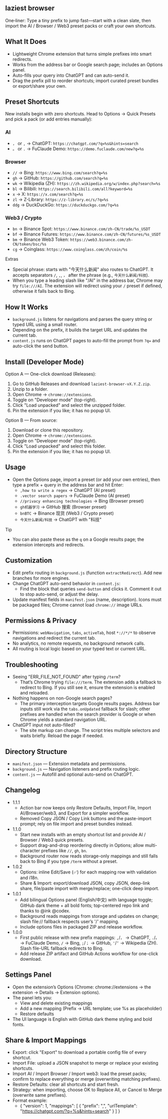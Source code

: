 ## laziest browser

One‑liner: Type a tiny prefix to jump fast—start with a clean slate, then import the AI / Browser / Web3 preset packs or craft your own shortcuts.

## What It Does
- Lightweight Chrome extension that turns simple prefixes into smart redirects.
- Works from the address bar or Google search page; includes an Options panel.
- Auto-fills your query into ChatGPT and can auto-send it.
- Drag the prefix pill to reorder shortcuts; import curated preset bundles or export/share your own.

## Preset Shortcuts
New installs begin with zero shortcuts. Head to Options → Quick Presets and pick a pack (or add entries manually):

### AI
- `，` or `,` → ChatGPT: `https://chatgpt.com/?q=%s&hints=search`
- `。` or `.` → FuClaude Demo: `https://demo.fuclaude.com/new?q=%s`

### Browser
- `//` → Bing: `https://www.bing.com/search?q=%s`
- `gh` → GitHub: `https://github.com/search?q=%s`
- `wk` → Wikipedia (ZH): `https://zh.wikipedia.org/w/index.php?search=%s`
- `bl` → Bilibili: `https://search.bilibili.com/all?keyword=%s`
- `x` → X: `https://x.com/search?q=%s`
- `zl` → Z-Library: `https://z-library.ec/s/?q=%s`
- `ddg` → DuckDuckGo: `https://duckduckgo.com/?q=%s`

### Web3 / Crypto
- `bn` → Binance Spot: `https://www.binance.com/zh-CN/trade/%s_USDT`
- `bf` → Binance Futures: `https://www.binance.com/zh-CN/futures/%s_USDT`
- `bm` → Binance Web3 Token: `https://web3.binance.com/zh-CN/token/bsc/%s`
- `cg` → Coinglass: `https://www.coinglass.com/zh/coin/%s`

Extras
- Special phrase: starts with "今天什么新闻" also routes to ChatGPT. It accepts separators `/`, `,`, `，` after the phrase (e.g., `今天什么新闻/科技`).
- When you type a leading slash like "/AI" in the address bar, Chrome may try `file:///AI`. The extension will redirect using your `/` preset if defined, otherwise it falls back to Bing.

## How It Works
- `background.js` listens for navigations and parses the query string or typed URL using a small router.
- Depending on the prefix, it builds the target URL and updates the current tab.
- `content.js` runs on ChatGPT pages to auto-fill the prompt from `?q=` and auto-click the send button.

## Install (Developer Mode)
Option A — One-click download (Releases):
1. Go to GitHub Releases and download `laziest-browser-vX.Y.Z.zip`.
2. Unzip to a folder.
3. Open Chrome → `chrome://extensions`.
4. Toggle on "Developer mode" (top-right).
5. Click "Load unpacked" and select the unzipped folder.
6. Pin the extension if you like; it has no popup UI.

Option B — From source:
1. Download or clone this repository.
2. Open Chrome → `chrome://extensions`.
3. Toggle on "Developer mode" (top-right).
4. Click "Load unpacked" and select this folder.
5. Pin the extension if you like; it has no popup UI.

## Usage
- Open the Options page, import a preset (or add your own entries), then type a prefix + query in the address bar and hit Enter:
  - `,how to write a regex` → ChatGPT (AI preset)
  - `.vector search papers` → FuClaude Demo (AI preset)
  - `//privacy enhancing technologies` → Bing (Browser preset)
  - `gh机器学习` → GitHub 搜索 (Browser preset)
  - `bnBTC` → Binance 现货 (Web3 / Crypto preset)
  - `今天什么新闻/科技` → ChatGPT with "科技"

Tip
- You can also paste these as the `q` on a Google results page; the extension intercepts and redirects.

## Customization
- Edit prefix routing in `background.js` (function `extractRedirect`). Add new branches for more engines.
- Change ChatGPT auto-send behavior in `content.js`:
  - Find the block that queries `send-button` and clicks it. Comment it out to stop auto-send, or adjust the delay.
- Update manifest fields in `manifest.json` (name, description). Icons must be packaged files; Chrome cannot load `chrome://` image URLs.

## Permissions & Privacy
- Permissions: `webNavigation`, `tabs`, `activeTab`, host `*://*/*` to observe navigations and redirect the current tab.
- No analytics, no remote requests, no background network calls.
- All routing is local logic based on your typed text or current URL.

## Troubleshooting
- Seeing "ERR_FILE_NOT_FOUND" after typing `/term`?
  - That’s Chrome trying `file:///term`. The extension adds a fallback to redirect to Bing. If you still see it, ensure the extension is enabled and reloaded.
- Nothing happens on non-Google search pages?
  - The primary interception targets Google results pages. Address bar inputs still work via the `tabs.onUpdated` fallback for slash; other prefixes are handled when the search provider is Google or when Chrome yields a standard navigation URL.
- ChatGPT input not auto-filled?
  - The site markup can change. The script tries multiple selectors and waits briefly. Reload the page if needed.

## Directory Structure
- `manifest.json` — Extension metadata and permissions.
- `background.js` — Navigation listeners and prefix routing logic.
- `content.js` — Autofill and optional auto-send on ChatGPT.

## Changelog
- 1.1.1
  - Action bar now keeps only Restore Defaults, Import File, Import AI/Browser/web3, and Export for a simpler workflow.
  - Removed Copy JSON / Copy Link buttons and the paste-import prompt; rely on file import and preset bundles instead.
- 1.1.0
  - Start new installs with an empty shortcut list and provide AI / Browser / Web3 quick presets.
  - Support drag-and-drop reordering directly in Options; allow multi-character prefixes like `//`, `gh`, `bn`.
  - Background router now reads storage-only mappings and still falls back to Bing if you type `/term` without a preset.
- 1.0.2
  - Options: inline Edit/Save (✅) for each mapping row with validation and i18n.
  - Share & Import: export/download JSON, copy JSON, deep-link share, file/paste import with merge/replace; one-click deep import.
- 1.0.1
  - Add bilingual Options panel (English/中文) with language toggle; GitHub dark theme + all bold fonts; top-centered repo link and thanks to @ink @codex.
  - Background reads mappings from storage and updates on change; slash file:// fallback respects user’s '/' mapping.
  - Include options files in packaged ZIP and release workflow.
- 1.0.0
  - First public release with new prefix mappings: `,`/`，` → ChatGPT, `.`/`。` → FuClaude Demo, `/` → Bing, `;`/`；` → GitHub, `'`/`‘` → Wikipedia (ZH). Slash file-URL fallback redirects to Bing.
  - Add release ZIP artifact and GitHub Actions workflow for one-click download.
## Settings Panel
- Open the extension’s Options (Chrome: chrome://extensions → the extension → Details → Extension options).
- The panel lets you:
  - View and delete existing mappings
  - Add a new mapping (Prefix → URL template; use %s as placeholder)
  - Restore defaults
- The UI language is English with GitHub dark theme styling and bold fonts.

## Share & Import Mappings
- Export: click "Export" to download a portable config file of every shortcut.
- Import File: upload a JSON snapshot to merge or replace your existing shortcuts.
- Import AI / Import Browser / Import web3: load the preset packs; confirm to replace everything or merge (overwriting matching prefixes).
- Restore Defaults: clear all shortcuts and start fresh.
- Strategy: when importing, choose OK to Replace All, or Cancel to Merge (overwrite same prefixes).
- Format example:
  - { "version": 1, "mappings": [ { "prefix": ",", "urlTemplate": "https://chatgpt.com/?q=%s&hints=search" } ] }

